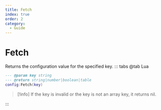```yaml
---
title: Fetch
index: true
order: 2
category:
  - Guide
---
```


# Fetch
Returns the configuration value for the specified key.
::: tabs
@tab Lua
```lua
--- @param key string
--- @return string|number|boolean|table
config:Fetch(key)
```
> [!info]
> If the key is invalid or the key is not an array key, it returns nil.

:::